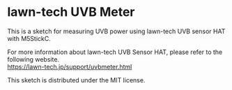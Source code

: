 # lawn-tech UVB Meter

This is a sketch for measuring UVB power using lawn-tech UVB sensor HAT with M5StickC.

For more information about lawn-tech UVB Sensor HAT, please refer to the following website.  
https://lawn-tech.jp/support/uvbmeter.html

This sketch is distributed under the MIT license.
